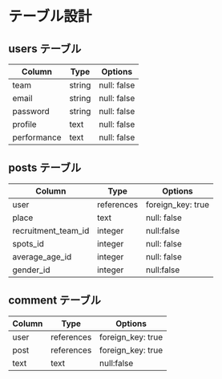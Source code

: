 

# テーブル設計

## users テーブル
| Column         | Type   | Options     |
| --------       | ------ | ----------- |
| team           | string | null: false |
| email          | string | null: false |
| password       | string | null: false |
| profile        | text   | null: false |
| performance     | text   | null: false |


## posts テーブル

| Column             | Type      | Options           |
| ------             | ------    | -----------       |
| user               | references| foreign_key: true |
| place              | text      | null: false       |
| recruitment_team_id| integer   | null:false        |
| spots_id           | integer   | null: false       |
| average_age_id     | integer   | null: false       |
| gender_id          | integer   | null:false        |

## comment テーブル

| Column             | Type      | Options           |
| ------             | ------    | -----------       |
| user               | references| foreign_key: true |
| post               | references| foreign_key: true |
| text               | text      | null:false        |
